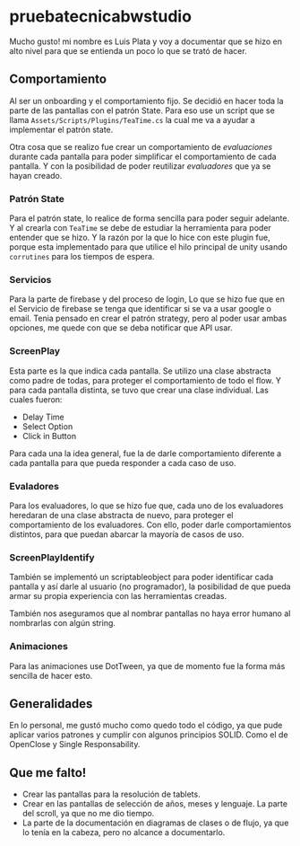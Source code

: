 # pruebatecnicabwstudio

Mucho gusto! mi nombre es Luis Plata y voy a documentar que se hizo en alto nivel para que se entienda un poco lo que se trató de hacer.

## Comportamiento

Al ser un onboarding y el comportamiento fijo. Se decidió en hacer toda la parte de las pantallas con el patrón State. Para eso use un script que se llama `Assets/Scripts/Plugins/TeaTime.cs` la cual me va a ayudar a implementar el patrón state.

Otra cosa que se realizo fue crear un comportamiento de *evaluaciones* durante cada pantalla para poder simplificar el comportamiento de cada pantalla. Y con la posibilidad de poder reutilizar *evaluadores* que ya se hayan creado.

### Patrón State

Para el patrón state, lo realice de forma sencilla para poder seguir adelante. Y al crearla con `TeaTime` se debe de estudiar la herramienta para poder entender que se hizo. Y la razón por la que lo hice con este plugin fue, porque esta implementado para que utilice el hilo principal de unity usando `corrutines` para los tiempos de espera.


### Servicios

Para la parte de firebase y del proceso de login, Lo que se hizo fue que en el Servicio de firebase se tenga que identificar si se va a usar google o email. Tenia pensado en crear el patrón strategy, pero al poder usar ambas opciones, me quede con que se deba notificar que API usar.

### ScreenPlay

Esta parte es la que indica cada pantalla. Se utilizo una clase abstracta como padre de todas, para proteger el comportamiento de todo el flow. Y para cada pantalla distinta, se tuvo que crear una clase individual. Las cuales fueron:

- Delay Time
- Select Option
- Click in Button

Para cada una la idea general, fue la de darle comportamiento diferente a cada pantalla para que pueda responder a cada caso de uso.

### Evaladores

Para los evaluadores, lo que se hizo fue que, cada uno de los evaluadores heredaran de una clase abstracta de nuevo, para proteger el comportamiento de los evaluadores. Con ello, poder darle comportamientos distintos, para que puedan abarcar la mayoría de casos de uso.

### ScreenPlayIdentify

También se implementó un scriptableobject para poder identificar cada pantalla y así darle al usuario (no programador), la posibilidad de que pueda armar su propia experiencia con las herramientas creadas.

También nos aseguramos que al nombrar pantallas no haya error humano al nombrarlas con algún string.

### Animaciones

Para las animaciones use DotTween, ya que de momento fue la forma más sencilla de hacer esto.

## Generalidades

En lo personal, me gustó mucho como quedo todo el código, ya que pude aplicar varios patrones y cumplir con algunos principios SOLID. Como el de OpenClose y Single Responsability.


## Que me falto!

- Crear las pantallas para la resolución de tablets.
- Crear en las pantallas de selección de años, meses y lenguaje. La parte del scroll, ya que no me dio tiempo.
- La parte de la documentación en diagramas de clases o de flujo, ya que lo tenía en la cabeza, pero no alcance a documentarlo.

